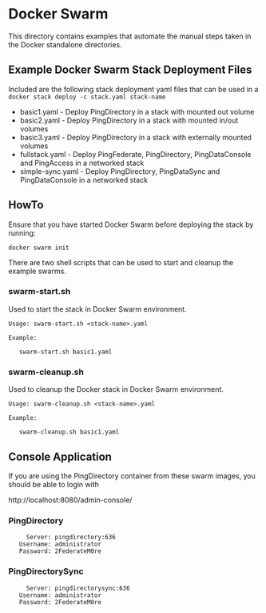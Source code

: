 # Docker Swarm
This directory contains examples that automate the manual steps taken in the Docker standalone directories.

## Example Docker Swarm Stack Deployment Files
Included are the following stack deployment yaml files that can be used in a
`docker stack deploy -c stack.yaml stack-name`

* basic1.yaml        - Deploy PingDirectory in a stack with mounted out volume
* basic2.yaml        - Deploy PingDirectory in a stack with mounted in/out volumes
* basic3.yaml        - Deploy PingDirectory in a stack with externally mounted volumes
* fullstack.yaml     - Deploy PingFederate, PingDirectory, PingDataConsole and PingAccess in a networked stack
* simple-sync.yaml   - Deploy PingDirectory, PingDataSync and PingDataConsole in a networked stack

## HowTo
Ensure that you have started Docker Swarm before deploying the stack by running:

`docker swarm init`

There are two shell scripts that can be used to start and cleanup the example swarms.

### swarm-start.sh
Used to start the stack in Docker Swarm environment.

```
Usage: swarm-start.sh <stack-name>.yaml

Example:

   swarm-start.sh basic1.yaml
```

### swarm-cleanup.sh
Used to cleanup the Docker stack in Docker Swarm environment.

```
Usage: swarm-cleanup.sh <stack-name>.yaml

Example:

   swarm-cleanup.sh basic1.yaml
```

## Console Application
If you are using the PingDirectory container from these swarm images, you should be able to login with

http://localhost:8080/admin-console/

### PingDirectory
```
     Server: pingdirectory:636
   Username: administrator
   Password: 2FederateM0re
```

### PingDirectorySync
```
     Server: pingdirectorysync:636
   Username: administrator
   Password: 2FederateM0re
```
